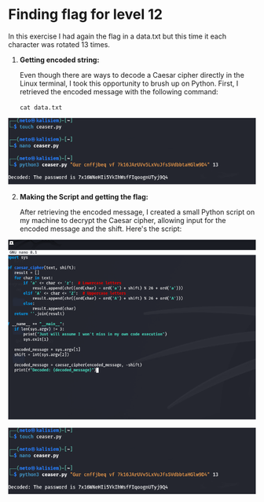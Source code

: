 # Finding flag for level 12

In this exercise I had again the flag in a data.txt but this time it each character was rotated 13 times.

1. **Getting encoded string:**

   Even though there are ways to decode a Caesar cipher directly in the Linux terminal, I took this opportunity to brush up on Python. First, I retrieved the encoded message with the following command:
    
    `cat data.txt`

![alt text](images/18.png)

2. **Making the Script and getting the flag:**

    After retrieving the encoded message, I created a small Python script on my machine to decrypt the Caesar cipher, allowing input for the encoded message and the shift. Here's the script:

![alt text](images/17.png)

![alt text](images/18.png)